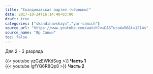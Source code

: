```yaml
---
title: "Скандинавская партия (чёрными)"
date: 2017-10-24T16:14:40+03:00
draft: true
categories: ["skandinavskaya","yar-sanich"]
source_url: "https://www.youtube.com/watch?v=DASTuco4u58&t=1214s"
source_name: "Яр Саныч"
toc: false
---
```

Для 2 - 3 разряда

<!--more-->
<div class="container">
  <div class="row">
    <div class="col-6">
      {{< youtube yzGzEWKdSug >}}
      <strong>Часть 1</strong>
    </div>
    <div class="col-6">
      {{< youtube IgfYQ6R8Qp8 >}}
      <strong>Часть 2</strong>
    </div>
  </div>
</div>

